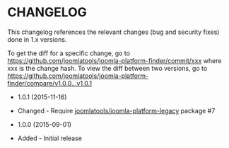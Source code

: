 CHANGELOG
=========

This changelog references the relevant changes (bug and security fixes) done in 1.x versions.

To get the diff for a specific change, go to https://github.com/joomlatools/joomla-platform-finder/commit/xxx where xxx is the
change hash. To view the diff between two versions, go to https://github.com/joomlatools/joomla-platform-finder/compare/v1.0.0...v1.0.1

* 1.0.1 (2015-11-16)
 * Changed - Require [joomlatools/joomla-platform-legacy](https://github.com/joomlatools/joomla-platform-legacy) package #7

* 1.0.0 (2015-09-01)
 * Added - Initial release
